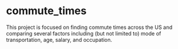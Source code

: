 # commute_times

This project is focused on finding commute times across the US and comparing several factors including (but not limited to) mode of transportation, age, salary, and occupation.
